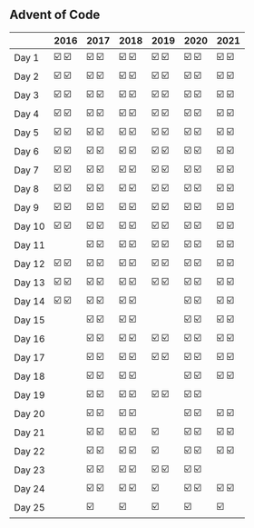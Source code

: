 ## Advent of Code

|        | 2016  | 2017  | 2018  | 2019  | 2020  | 2021  |
| :----- | :---- | :---- | :---- | :---- | :---- | :---- |
| Day 1  | ☑️ ☑️ | ☑️ ☑️ | ☑️ ☑️ | ☑️ ☑️ | ☑️ ☑️ | ☑️ ☑️ |
| Day 2  | ☑️ ☑️ | ☑️ ☑️ | ☑️ ☑️ | ☑️ ☑️ | ☑️ ☑️ | ☑️ ☑️ |
| Day 3  | ☑️ ☑️ | ☑️ ☑️ | ☑️ ☑️ | ☑️ ☑️ | ☑️ ☑️ | ☑️ ☑️ |
| Day 4  | ☑️ ☑️ | ☑️ ☑️ | ☑️ ☑️ | ☑️ ☑️ | ☑️ ☑️ | ☑️ ☑️ |
| Day 5  | ☑️ ☑️ | ☑️ ☑️ | ☑️ ☑️ | ☑️ ☑️ | ☑️ ☑️ | ☑️ ☑️ |
| Day 6  | ☑️ ☑️ | ☑️ ☑️ | ☑️ ☑️ | ☑️ ☑️ | ☑️ ☑️ | ☑️ ☑️ |
| Day 7  | ☑️ ☑️ | ☑️ ☑️ | ☑️ ☑️ | ☑️ ☑️ | ☑️ ☑️ | ☑️ ☑️ |
| Day 8  | ☑️ ☑️ | ☑️ ☑️ | ☑️ ☑️ | ☑️ ☑️ | ☑️ ☑️ | ☑️ ☑️ |
| Day 9  | ☑️ ☑️ | ☑️ ☑️ | ☑️ ☑️ | ☑️ ☑️ | ☑️ ☑️ | ☑️ ☑️ |
| Day 10 | ☑️ ☑️ | ☑️ ☑️ | ☑️ ☑️ | ☑️ ☑️ | ☑️ ☑️ | ☑️ ☑️ |
| Day 11 |       | ☑️ ☑️ | ☑️ ☑️ | ☑️ ☑️ | ☑️ ☑️ | ☑️ ☑️ |
| Day 12 | ☑️ ☑️ | ☑️ ☑️ | ☑️ ☑️ | ☑️ ☑️ | ☑️ ☑️ | ☑️ ☑️ |
| Day 13 | ☑️ ☑️ | ☑️ ☑️ | ☑️ ☑️ | ☑️ ☑️ | ☑️ ☑️ | ☑️ ☑️ |
| Day 14 | ☑️ ☑️ | ☑️ ☑️ | ☑️ ☑️ |       | ☑️ ☑️ | ☑️ ☑️ |
| Day 15 |       | ☑️ ☑️ | ☑️ ☑️ |       | ☑️ ☑️ | ☑️ ☑️ |
| Day 16 |       | ☑️ ☑️ | ☑️ ☑️ | ☑️ ☑️ | ☑️ ☑️ | ☑️ ☑️ |
| Day 17 |       | ☑️ ☑️ | ☑️ ☑️ | ☑️ ☑️ | ☑️ ☑️ | ☑️ ☑️ |
| Day 18 |       | ☑️ ☑️ | ☑️ ☑️ |       | ☑️ ☑️ | ☑️ ☑️ |
| Day 19 |       | ☑️ ☑️ | ☑️ ☑️ | ☑️ ☑️ | ☑️ ☑️ |       |
| Day 20 |       | ☑️ ☑️ | ☑️ ☑️ |       | ☑️ ☑️ | ☑️ ☑️ |
| Day 21 |       | ☑️ ☑️ | ☑️ ☑️ | ☑️    | ☑️ ☑️ | ☑️ ☑️ |
| Day 22 |       | ☑️ ☑️ | ☑️ ☑️ | ☑️    | ☑️ ☑️ | ☑️ ☑️ |
| Day 23 |       | ☑️ ☑️ | ☑️ ☑️ | ☑️ ☑️ | ☑️ ☑️ |       |
| Day 24 |       | ☑️ ☑️ | ☑️ ☑️ | ☑️    | ☑️ ☑️ | ☑️ ☑️ |
| Day 25 |       | ☑️    | ☑️    | ☑️    | ☑️    | ☑️    |
